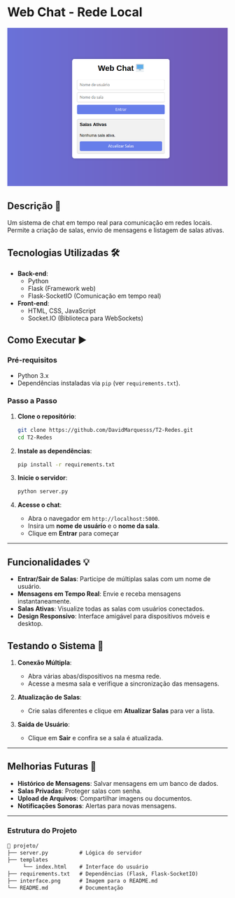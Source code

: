 
# Web Chat - Rede Local

<div align="center">

![Interface](interface.png)

</div>


## Descrição 📄
Um sistema de chat em tempo real para comunicação em redes locais. Permite a criação de salas, envio de mensagens e listagem de salas ativas.

## Tecnologias Utilizadas 🛠️
- **Back-end**: 
  - Python
  - Flask (Framework web)
  - Flask-SocketIO (Comunicação em tempo real)
- **Front-end**:
  - HTML, CSS, JavaScript
  - Socket.IO (Biblioteca para WebSockets)

## Como Executar ▶️

### Pré-requisitos
- Python 3.x
- Dependências instaladas via `pip` (ver `requirements.txt`).

### Passo a Passo
1. **Clone o repositório**:
   ```bash
   git clone https://github.com/DavidMarquesss/T2-Redes.git
   cd T2-Redes
   ```

2. **Instale as dependências**:
   ```bash
   pip install -r requirements.txt
   ```

3. **Inicie o servidor**:
   ```bash
   python server.py
   ```

4. **Acesse o chat**:
   - Abra o navegador em `http://localhost:5000`.
   - Insira um **nome de usuário** e o **nome da sala**.
   - Clique em **Entrar** para começar

---

## Funcionalidades 💡
- **Entrar/Sair de Salas**: Participe de múltiplas salas com um nome de usuário.
- **Mensagens em Tempo Real**: Envie e receba mensagens instantaneamente.
- **Salas Ativas**: Visualize todas as salas com usuários conectados.
- **Design Responsivo**: Interface amigável para dispositivos móveis e desktop.

## Testando o Sistema 🧪
1. **Conexão Múltipla**:
   - Abra várias abas/dispositivos na mesma rede.
   - Acesse a mesma sala e verifique a sincronização das mensagens.

2. **Atualização de Salas**:
   - Crie salas diferentes e clique em **Atualizar Salas** para ver a lista.

3. **Saída de Usuário**:
   - Clique em **Sair** e confira se a sala é atualizada.

---

## Melhorias Futuras 🔮
- **Histórico de Mensagens**: Salvar mensagens em um banco de dados.
- **Salas Privadas**: Proteger salas com senha.
- **Upload de Arquivos**: Compartilhar imagens ou documentos.
- **Notificações Sonoras**: Alertas para novas mensagens.

---

### Estrutura do Projeto
```
📁 projeto/
├── server.py          # Lógica do servidor
├── templates
     └── index.html    # Interface do usuário
├── requirements.txt   # Dependências (Flask, Flask-SocketIO)
├── interface.png      # Imagem para o README.md
└── README.md          # Documentação
```